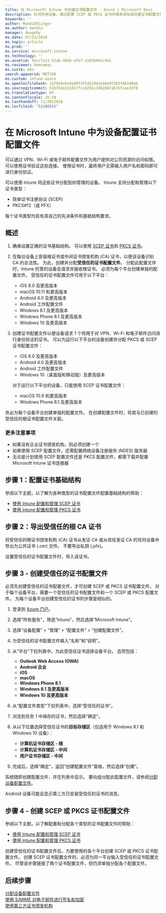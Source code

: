```yaml
---
title: 在 Microsoft Intune 中创建证书配置文件 - Azure | Microsoft Docs
description: 针对所用设备，通过配置 SCEP 或 PKCS 证书环境来添加或创建证书配置文件、导出公共证书、在 Azure 门户中创建配置文件，然后在 Azure 门户中向 Microsoft Intune 证书配置文件 分配 SCEP 或 PKCS
keywords: ''
author: MandiOhlinger
ms.author: mandia
manager: dougeby
ms.date: 07/23/2018
ms.topic: article
ms.prod: ''
ms.service: microsoft-intune
ms.technology: ''
ms.assetid: 5eccfa11-52ab-49eb-afef-a185b4dccde1
ms.reviewer: heenamac
ms.suite: ems
search.appverid: MET150
ms.custom: intune-azure
ms.openlocfilehash: 1a70e8a5e9ad973f5d2c94a146a9f263f461d0ab
ms.sourcegitcommit: 51b763e131917fccd255c346286fa515fcee33f0
ms.translationtype: HT
ms.contentlocale: zh-CN
ms.lasthandoff: 11/20/2018
ms.locfileid: "52180555"
---
```

# <a name="configure-a-certificate-profile-for-your-devices-in-microsoft-intune"></a>在 Microsoft Intune 中为设备配置证书配置文件

可以通过 VPN、Wi-Fi 或电子邮件配置文件为用户提供对公司资源的访问权限。 可以使用证书验证这些连接。 使用证书时，最终用户无需输入用户名和密码即可进行身份验证。

可以使用 Intune 将这些证书分配到你管理的设备。 Intune 支持分配和管理以下证书类型：

- 简单证书注册协议 (SCEP)
- PKCS#12（或 PFX）

每个证书类型均具有其自己的先决条件和基础结构要求。

## <a name="overview"></a>概述

1. 确保设置正确的证书基础结构。 可以使用 [SCEP 证书](certificates-scep-configure.md)和 [PKCS 证书](certficates-pfx-configure.md)。

2. 在每台设备上安装根证书或中间证书颁发机构 (CA) 证书，以便该设备识别 CA 的合法性。 为此，创建并分配**受信任的证书配置文件**。 分配此配置文件时，Intune 托管的设备会请求并接收根证书。 必须为每个平台创建单独的配置文件。 受信任的证书配置文件可用于以下平台：

    - iOS 8.0 及更高版本
    - macOS 10.11 和更高版本
    - Android 4.0 及更高版本
    - Android 工作配置文件
    - Windows 8.1 及更高版本
    - Windows Phone 8.1 及更高版本
    - Windows 10 及更高版本

3. 创建证书配置文件以便设备请求 1 个将用于对 VPN、Wi-Fi 和电子邮件访问进行身份验证的证书。 可以为运行以下平台的设备创建并分配 PKCS 或 SCEP 证书配置文件：

   - iOS 8.0 及更高版本
   - Android 4.0 及更高版本
   - Android 工作配置文件
   - Windows 10（桌面版和移动版）及更高版本

   对于运行以下平台的设备，只能使用 SCEP 证书配置文件：

   - macOS 10.9 和更高版本
   - Windows Phone 8.1 及更高版本

务必为每个设备平台创建单独的配置文件。 在创建配置文件时，将其与已创建的受信任的根证书配置文件关联。

### <a name="further-considerations"></a>更多注意事项

- 如果没有企业证书颁发机构，则必须创建一个
- 如果使用 SCEP 配置文件，还需配置网络设备注册服务 (NDES) 服务器
- 无论是计划使用 SCEP 配置文件还是 PKCS 配置文件，都需下载并配置 Microsoft Intune 证书连接器


## <a name="step-1-configure-your-certificate-infrastructure"></a>步骤 1：配置证书基础结构

参阅以下主题，以了解为各种类型的证书配置文件配置基础结构的帮助：

- [使用 Intune 配置和管理 SCEP 证书](certificates-scep-configure.md)
- [使用 Intune 配置和管理 PKCS 证书](certficates-pfx-configure.md)


## <a name="step-2-export-your-trusted-root-ca-certificate"></a>步骤 2：导出受信任的根 CA 证书

将受信任的根证书颁发机构 (CA) 证书从发证 CA 或从信任发证 CA 的任何设备中导出为公共证书 (.cer) 文件。 不要导出私钥 (.pfx)。

设置受信任的证书配置文件时，导入该证书。

## <a name="step-3-create-trusted-certificate-profiles"></a>步骤 3 - 创建受信任的证书配置文件
必须先创建受信任的证书配置文件，才可创建 SCEP 或 PKCS 证书配置文件。 对于每个设备平台，需要一个受信任的证书配置文件和一个 SCEP 或 PKCS 配置文件。 为每个设备平台创建受信任的证书的步骤是相似的。

1. 登录到 [Azure 门户](https://portal.azure.com)。
2. 选择“所有服务”，筛选“Intune”，然后选择“Microsoft Intune”。
3. 选择“设备配置” > “管理” > “配置文件” > “创建配置文件”。
4. 为受信任的证书配置文件输入“名称”和“说明”。
5. 从“平台”下拉列表中，为此受信任证书选择设备平台。 选项包括：

    - **Outlook Web Access (OWA)**
    - **Android 企业**
    - **iOS**
    - **macOS**
    - **Windows Phone 8.1**
    - **Windows 8.1 及更高版本**
    - **Windows 10 及更高版本**

6. 从“配置文件类型”下拉列表中，选择“受信任的证书”。
7. 浏览到任务 1 中保存的证书，然后选择“确定”。
8. 从以下位置选择受信任证书的**目标存储区**（仅适用于 Windows 8.1 和 Windows 10 设备）：

    - **计算机证书存储区 - 根**
    - **计算机证书存储区 - 中间**
    - **用户证书存储区 - 中间**

9. 完成后，选择“确定”，返回“创建配置文件”窗格，然后选择“创建”。

系统随即创建配置文件，并在列表中显示。 要向组分配此配置文件，请参阅[分配设备配置文件](device-profile-assign.md)。

Android 设备可能会显示第三方已安装受信任的证书的消息。

## <a name="step-4-create-scep-or-pkcs-certificate-profiles"></a>步骤 4 - 创建 SCEP 或 PKCS 证书配置文件

参阅以下主题，以了解配置和分配各个类型的证书配置文件的帮助：

- [使用 Intune 配置和管理 SCEP 证书](certificates-scep-configure.md)
- [使用 Intune 配置和管理 PKCS 证书](certficates-pfx-configure.md)

创建受信任的证书配置文件后，为要使用的各个平台创建 SCEP 或 PKCS 证书配置文件。 创建 SCEP 证书配置文件时，必须为同一平台输入受信任的证书配置文件。 尽管该步骤链接了两个证书配置文件，但仍须单独分配各个配置文件。

## <a name="next-steps"></a>后续步骤
[分配设备配置文件](device-profile-assign.md)  
[使用 S/MIME 对电子邮件进行签名和加密](certificates-s-mime-encryption-sign.md)  
[使用第三方证书颁发机构](certificate-authority-add-scep-overview.md)
